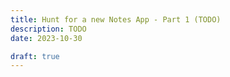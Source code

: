 ```yaml
---
title: Hunt for a new Notes App - Part 1 (TODO)
description: TODO
date: 2023-10-30

draft: true
---
```


